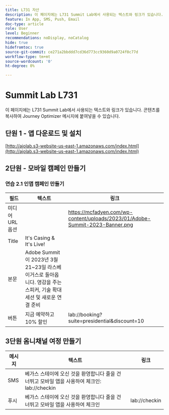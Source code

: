 ```yaml
---
title: L731 자산
description: 이 페이지에는 L731 Summit Lab에서 사용되는 텍스트와 링크가 있습니다.
feature: In App, SMS, Push, Email
doc-type: article
role: User
level: Beginner
recommendations: noDisplay, noCatalog
hide: true
hidefromtoc: true
source-git-commit: ce271a2bbddd7cd36d773cc9360d9a0724f0c77d
workflow-type: tm+mt
source-wordcount: '0'
ht-degree: 0%

---
```



# Summit Lab L731

이 페이지에는 L731 Summit Lab에서 사용되는 텍스트와 링크가 있습니다. 콘텐츠를 복사하여 Journey Optimizer 메시지에 붙여넣을 수 있습니다.

## 단원 1 - 앱 다운로드 및 설치

[http://ajolab.s3-website-us-east-1.amazonaws.com/index.html](http://ajolab.s3-website-us-east-1.amazonaws.com/index.html)

## 2단원 - 모바일 캠페인 만들기

### 연습 2.1 인앱 캠페인 만들기

| 필드 | 텍스트 | 링크 |
|----|----|----|
| 미디어 URL 옵션 |  | https://mcfadyen.com/wp-content/uploads/2023/01/Adobe-Summit-2023-Banner.png |
| Title | It&#39;s Casing &amp; It&#39;s Live! |  |
| 본문 | Adobe Summit이 2023년 3월 21~23일 라스베이거스로 돌아옵니다. 영감을 주는 스피커, 기술 확대 세션 및 새로운 연결 준비 |  |
| 버튼 | 지금 예약하고 10% 할인 | lab://booking?suite=presidential&amp;discount=10 |


## 3단원 옴니채널 여정 만들기

| 메시지 | 텍스트 | 링크 |
|----|----|----|
| SMS | 베가스 스테이에 오신 것을 환영합니다 줄을 건너뛰고 모바일 앱을 사용하여 체크인: lab://checkin |  |
| 푸시 | 베가스 스테이에 오신 것을 환영합니다 줄을 건너뛰고 모바일 앱을 사용하여 체크인 | lab://checkin |

